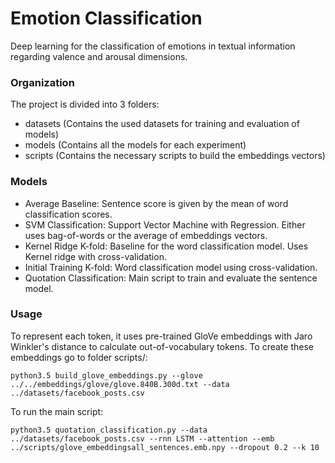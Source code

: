 # Emotion Classification
Deep learning for the classification of emotions in textual information regarding valence and arousal dimensions.

### Organization
The project is divided into 3 folders:
* datasets (Contains the used datasets for training and evaluation of models)
* models   (Contains all the models for each experiment)
* scripts  (Contains the necessary scripts to build the embeddings vectors)

### Models

* Average Baseline: Sentence score is given by the mean of word classification scores.
* SVM Classification: Support Vector Machine with Regression. Either uses bag-of-words or the average of embeddings vectors.
* Kernel Ridge K-fold: Baseline for the word classification model. Uses Kernel ridge with cross-validation.
* Initial Training K-fold: Word classification model using cross-validation.
* Quotation Classification: Main script to train and evaluate the sentence model.


### Usage

To represent each token, it uses pre-trained GloVe embeddings with Jaro Winkler's distance to calculate out-of-vocabulary tokens. To create these embeddings go to folder scripts/:
```
python3.5 build_glove_embeddings.py --glove ../../embeddings/glove/glove.840B.300d.txt --data ../datasets/facebook_posts.csv
```

To run the main script:

```
python3.5 quotation_classification.py --data ../datasets/facebook_posts.csv --rnn LSTM --attention --emb ../scripts/glove_embeddingsall_sentences.emb.npy --dropout 0.2 --k 10
```
